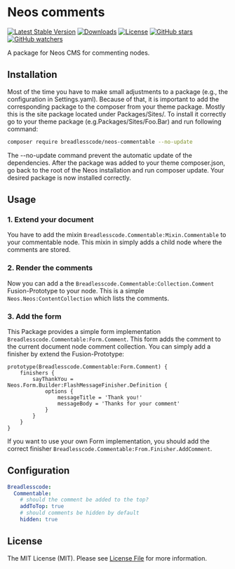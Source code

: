 # Neos comments
[![Latest Stable Version](https://poser.pugx.org/breadlesscode/neos-commentable/v/stable)](https://packagist.org/packages/breadlesscode/neos-commentable)
[![Downloads](https://img.shields.io/packagist/dt/breadlesscode/neos-commentable.svg)](https://packagist.org/packages/breadlesscode/neos-commentable)
[![License](https://img.shields.io/github/license/breadlesscode/neos-commentable.svg)](LICENSE)
[![GitHub stars](https://img.shields.io/github/stars/breadlesscode/neos-commentable.svg?style=social&label=Stars)](https://github.com/breadlesscode/neos-commentable/stargazers)
[![GitHub watchers](https://img.shields.io/github/watchers/breadlesscode/neos-commentable.svg?style=social&label=Watch)](https://github.com/breadlesscode/neos-commentable/subscription)

A package for Neos CMS for commenting nodes.

## Installation
Most of the time you have to make small adjustments to a package (e.g., the configuration in Settings.yaml). Because of that, it is important to add the corresponding package to the composer from your theme package. Mostly this is the site package located under Packages/Sites/. To install it correctly go to your theme package (e.g.Packages/Sites/Foo.Bar) and run following command:

```bash
composer require breadlesscode/neos-commentable --no-update
```

The --no-update command prevent the automatic update of the dependencies. After the package was added to your theme composer.json, go back to the root of the Neos installation and run composer update. Your desired package is now installed correctly.

## Usage

### 1. Extend your document
You have to add the mixin `Breadlesscode.Commentable:Mixin.Commentable` to your commentable node. This mixin in simply
adds a child node where the comments are stored.

### 2. Render the comments
Now you can add a the `Breadlesscode.Commentable:Collection.Comment` Fusion-Prototype to your node. This is a simple 
`Neos.Neos:ContentCollection` which lists the comments.

### 3. Add the form
This Package provides a simple form implementation `Breadlesscode.Commentable:Form.Comment`. This form adds the comment
to the current document node comment collection. You can simply add a finisher by extend the Fusion-Prototype:

```neosfusion
prototype(Breadlesscode.Commentable:Form.Comment) {
    finishers {
        sayThankYou = Neos.Form.Builder:FlashMessageFinisher.Definition {
            options {
                messageTitle = 'Thank you!'
                messageBody = 'Thanks for your comment'
            }
        }
    }
}
``` 
 
If you want to use your own Form implementation, you should add the correct finisher
`Breadlesscode.Commentable:From.Finisher.AddComment`. 

## Configuration

```yaml
Breadlesscode:
  Commentable:
    # should the comment be added to the top?
    addToTop: true
    # should comments be hidden by default
    hidden: true
```

## License
The MIT License (MIT). Please see [License File](LICENSE) for more information.
